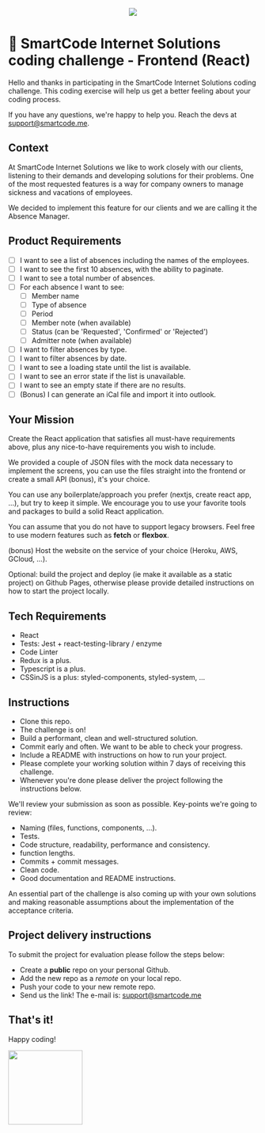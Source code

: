 <p align="center">
  <img src="https://smartcodeinternetsolutions.com/images/logo.png" />
</p>

# 🚀 SmartCode Internet Solutions coding challenge - Frontend (React)

Hello and thanks in participating in the SmartCode Internet Solutions coding challenge. This coding exercise will help us get a better feeling about your coding process.

If you have any questions, we're happy to help you. Reach the devs at support@smartcode.me.

## Context

At SmartCode Internet Solutions we like to work closely with our clients, listening to their demands and developing solutions for their problems. One of the most requested features is a way for company owners to manage sickness and vacations of employees.

We decided to implement this feature for our clients and we are calling it the Absence Manager.

## Product Requirements

- [ ] I want to see a list of absences including the names of the employees.
- [ ] I want to see the first 10 absences, with the ability to paginate.
- [ ] I want to see a total number of absences.
- [ ] For each absence I want to see:
  - [ ] Member name
  - [ ] Type of absence
  - [ ] Period
  - [ ] Member note (when available)
  - [ ] Status (can be 'Requested', 'Confirmed' or 'Rejected')
  - [ ] Admitter note (when available)
- [ ] I want to filter absences by type.
- [ ] I want to filter absences by date.
- [ ] I want to see a loading state until the list is available.
- [ ] I want to see an error state if the list is unavailable.
- [ ] I want to see an empty state if there are no results.
- [ ] (Bonus) I can generate an iCal file and import it into outlook.

## Your Mission

Create the React application that satisfies all must-have requirements above, plus any nice-to-have requirements you wish to include.

We provided a couple of JSON files with the mock data necessary to implement the screens, you can use the files straight into the frontend or create a small API (bonus), it's your choice.

You can use any boilerplate/approach you prefer (nextjs, create react app, ...), but try to keep it simple. We encourage you to use your favorite tools and packages to build a solid React application.

You can assume that you do not have to support legacy browsers. Feel free to use modern features such as **fetch** or **flexbox**.

(bonus) Host the website on the service of your choice (Heroku, AWS, GCloud, ...).

Optional: build the project and deploy (ie make it available as a static project) on Github Pages, otherwise please provide detailed instructions on how to start the project locally.

## Tech Requirements

- React
- Tests: Jest + react-testing-library / enzyme
- Code Linter
- Redux is a plus.
- Typescript is a plus.
- CSSinJS is a plus: styled-components, styled-system, ...

## Instructions

- Clone this repo.
- The challenge is on!
- Build a performant, clean and well-structured solution.
- Commit early and often. We want to be able to check your progress.
- Include a README with instructions on how to run your project.
- Please complete your working solution within 7 days of receiving this challenge.
- Whenever you're done please deliver the project following the instructions below.

We'll review your submission as soon as possible. Key-points we're going to review:

- Naming (files, functions, components, ...).
- Tests.
- Code structure, readability, performance and consistency.
- function lengths.
- Commits + commit messages.
- Clean code.
- Good documentation and README instructions.

An essential part of the challenge is also coming up with your own solutions and making reasonable assumptions about the implementation of the acceptance criteria.

## Project delivery instructions

To submit the project for evaluation please follow the steps below:

- Create a **public** repo on your personal Github.
- Add the new repo as a _remote_ on your local repo.
- Push your code to your new remote repo.
- Send us the link! The e-mail is: support@smartcode.me

## That's it!

Happy coding!

<img src="https://user-images.githubusercontent.com/5693916/30273942-84252588-96fb-11e7-9420-5516b92cb1f7.gif" data-canonical-src="https://user-images.githubusercontent.com/5693916/30273942-84252588-96fb-11e7-9420-5516b92cb1f7.gif" width="150" height="150" />
